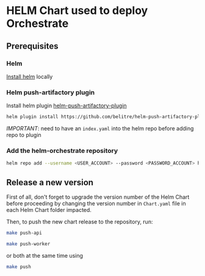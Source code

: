 # HELM Chart used to deploy Orchestrate

## Prerequisites

### Helm
[Install helm](https://helm.sh/docs/intro/install/) locally


### Helm push-artifactory plugin
Install helm plugin [helm-push-artifactory-plugin](https://github.com/belitre/helm-push-artifactory-plugin)

```bash
helm plugin install https://github.com/belitre/helm-push-artifactory-plugin --version v1.0.1
```
_IMPORTANT_: need to have an `index.yaml` into the helm repo before adding repo to plugin

### Add the helm-orchestrate repository
```bash
helm repo add --username <USER_ACCOUNT> --password <PASSWORD_ACCOUNT> helm-orchestrate https://pegasys.jfrog.io/artifactory/helm-orchestrate/
```

## Release a new version

First of all, don't forget to upgrade the version number of the Helm Chart before proceeding by changing the version number in `Chart.yaml` file in each Helm Chart folder impacted. 

Then, to push the new chart release to the repository, run:
```bash
make push-api

make push-worker
```

or both at the same time using
```bash
make push
```
